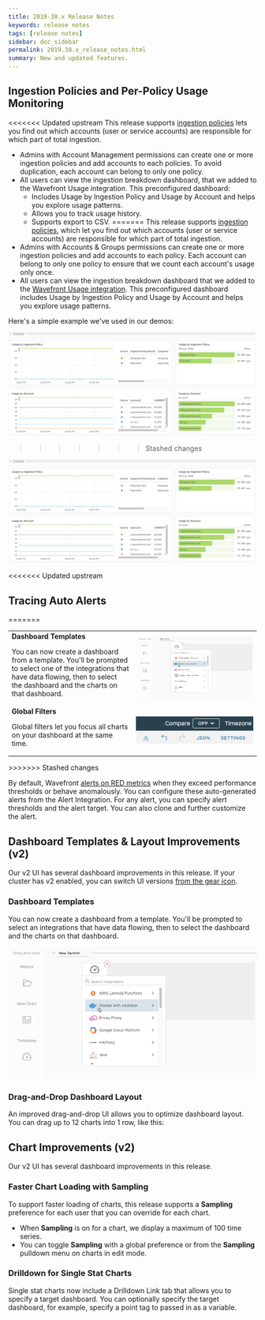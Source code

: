 ```yaml
---
title: 2019-38.x Release Notes
keywords: release notes
tags: [release notes]
sidebar: doc_sidebar
permalink: 2019.38.x_release_notes.html
summary: New and updated features.
---
```



## Ingestion Policies and Per-Policy Usage Monitoring

<<<<<<< Updated upstream
This release supports [ingestion policies](ingestion_policies.html) lets you find out which accounts (user or service accounts) are responsible for which part of total ingestion.
* Admins with Account Management permissions can create one or more ingestion policies and add accounts to each policies. To avoid duplication, each account can belong to only one policy.
* All users can view the ingestion breakdown dashboard, that we added to the Wavefront Usage integration. This preconfigured dashboard:
  - Includes Usage by Ingestion Policy and Usage by Account and helps you explore usage patterns.
  - Allows you to track usage history.
  - Supports export to CSV.
=======
This release supports [ingestion policies](ingestion_policies.html), which let you find out which accounts (user or service accounts) are responsible for which part of total ingestion.
* Admins with Accounts & Groups permissions can create one or more ingestion policies and add accounts to each policy. Each account can belong to only one policy to ensure that we count each account's usage only once.
* All users can view the ingestion breakdown dashboard that we added to the [Wavefront Usage integration](system.html). This preconfigured dashboard includes Usage by Ingestion Policy and Usage by Account and helps you explore usage patterns.

Here's a simple example we've used in our demos:

![usage breakdown](images/ingestion_usage_breakdown.png)
>>>>>>> Stashed changes

![ingestion dashboard](images/ingestion_usage_breakdown.png)


<<<<<<< Updated upstream
## Tracing Auto Alerts
=======
<table style="width: 100%;">
<tbody>
<tr>
<td width="50%">
<strong>Dashboard Templates</strong>
<p>You can now create a dashboard from a template. You'll be prompted to select one of the integrations that have data flowing, then to select the dashboard and the charts on that dashboard.</p></td>
<td width="50%"><img src="/images/v2_create_dashboard_template.png" alt="Create a dashboard from a template"/></td>
</tr>
<tr>
<td width="50%">
<strong>Global Filters</strong><br/>
<p>Global filters let you focus all charts on your dashboard at the same time. </p></td>
<td width="50%"><img src="/images/v2_undo.png" alt="Undo and Redo buttons"/></a></td>
</tr>
</tbody>
</table>
>>>>>>> Stashed changes

By default, Wavefront [alerts on RED metrics](tracing_basics.html#trace-data-alerts) when they exceed performance thresholds or behave anomalously. You can configure these auto-generated alerts from the Alert Integration. For any alert, you can specify alert thresholds and the alert target. You can also clone and further customize the alert.

## Dashboard Templates & Layout Improvements (v2)

Our v2 UI has several dashboard improvements in this release. If your cluster has v2 enabled, you can switch UI versions [from the gear icon](users_account_managing.html#switch-between-ui-versions).

### Dashboard Templates

You can now create a dashboard from a template. You'll be prompted to select an integrations that have data flowing, then to select the dashboard and the charts on that dashboard.

![Create a dashboard from a template](images/v2_create_dashboard_template.png)

### Drag-and-Drop Dashboard Layout

An improved drag-and-drop UI allows you to optimize dashboard layout. You can drag up to 12 charts into 1 row, like this:

## Chart Improvements (v2)

Our v2 UI has several dashboard improvements in this release.

### Faster Chart Loading with Sampling

To support faster loading of charts, this release supports a **Sampling** preference for each user that you can override for each chart.
* When **Sampling** is on for a chart, we display a maximum of 100 time series.
* You can toggle **Sampling** with a global preference or from the **Sampling** pulldown menu on charts in edit mode.

### Drilldown for Single Stat Charts

Single stat charts now include a Drilldown Link tab that allows you to specify a target dashboard. You can optionally specify the target dashboard, for example, specify a point tag to passed in as a variable.
